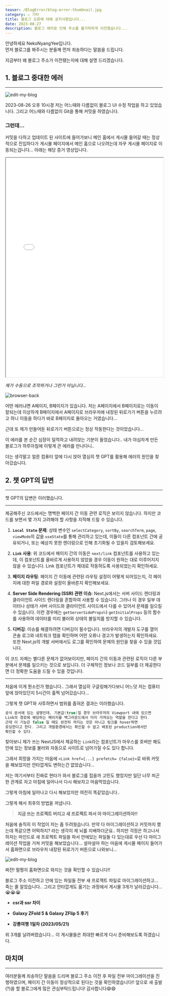 ```yaml
---
teaser: /BlogError/blog-error-thumbnail.jpg
category: ✏️ 기타
title: 블로그 오류에 대해 공지사항입니다...
date: 2023-08-27
description: 블로그 에러로 인해 주소를 불가피하게 이전했습니다...
---
```


안녕하세요 NekoNyangYee입니다. <br />
먼저 블로그를 봐주시는 분들께 먼저 죄송하다는 말씀을 드립니다.

지금부터 왜 블로그 주소가 이전됐는지에 대해 설명 드리겠습니다.

## 1. 블로그 중대한 에러

---

![edit-my-blog](/BlogError/edit-my-blog.png)

2023-08-26 오후 10시경 저는 어느때와 다름없이 블로그 UI 수정 작업을 하고 있었습니다.
그리고 어느때와 다름없이 Git을 통해 커밋을 하였습니다.

### 그런데...

커밋을 다하고 업데이트 된 사이트에 들어가보니 메인 홈에서 게시물 들어갈 때는 정상적으로 진입하다가 게시물 페이지에서 메인 홈으로 나오려는데 자꾸 게시물 페이지로 이동되는겁니다... 아래는 해당 증거 영상입니다.

<iframe width="100%" height="700px" src="/BlogError/error-my-blog-video.mp4"></iframe>

_제가 수동으로 조작하거나 그런거 아닙니다..._

![browser-back](/BlogError/browser-back.jpg)

어떤 에러냐면 A페이지, B페이지가 있습니다. 저는 A페이지에서 B페이지로는 이동이 잘되는데 이상하게 B페이지에서 A페이지로 브라우저에 내장된 뒤로가기 버튼을 누르려고 하니 이동을 하다가 바로 B페이지로 돌아오는 거였습니다...

근데 또 제가 만들어둔 뒤로가기 버튼으로는 정상 작동한다는 것이었습니다...

이 에러를 본 순간 심장이 덜컥하고 내려앉는 기분이 들었습니다.. 내가 야심차게 만든 블로그가 하루아침에 이렇게 큰 에러를 만나다니..

더는 생각말고 얼른 컴퓨터 앞에 다시 앉아 열심히 챗 GPT를 활용해 에러의 원인을 찾아갔습니다.

## 2. 챗 GPT의 답변

---

챗 GPT의 답변은 이러했습니다.

---

제공해주신 코드에서는 명백한 페이지 간 이동 관련 로직은 보이지 않습니다. 하지만 코드를 보면서 몇 가지 고려해야 할 사항을 지적해 드릴 수 있습니다.

1. **`Local State` 문제**: 상태 변수인 `selectCategory`, `sortBy`, `searchTerm`, `page`, `viewMode`의 값을 `useState`를 통해 관리하고 있는데, 이들이 다른 컴포넌트 간에 공유되거나, 또는 예상치 못한 렌더링으로 인해 초기화될 수 있을지 검토해보세요.

2. **`Link` 사용**: 위 코드에서 페이지 간의 이동은 `next/link` 컴포넌트를 사용하고 있는데, 이 컴포넌트를 올바르게 사용하지 않았을 경우 이동이 원하는 대로 이루어지지 않을 수 있습니다. Link 컴포넌트가 제대로 작동하도록 사용되었는지 확인하세요.

3. **페이지 라우팅**: 페이지 간 이동에 관련된 라우팅 설정이 어떻게 되어있는지, 각 페이지에 대한 파일 경로와 설정이 올바른지 확인해보세요.

4. **Server Side Rendering (SSR) 관련 이슈**: Next.js에서는 서버 사이드 렌더링과 클라이언트 사이드 렌더링을 혼합하여 사용할 수 있습니다. 그러나 이 경우 일부 데이터나 상태가 서버 사이드와 클라이언트 사이드에서 다를 수 있어서 문제를 일으킬 수 있습니다. 이런 경우에는 `getServerSideProps`나 `getInitialProps` 등의 함수를 사용하여 데이터를 미리 불러와 상태의 불일치를 방지할 수 있습니다.

5. **디버깅**: 이슈를 해결하려면 디버깅이 필수입니다. 브라우저의 개발자 도구를 열어 콘솔 로그와 네트워크 탭을 확인하며 어떤 오류나 경고가 발생하는지 확인하세요. 또한 Next.js의 개발 서버에서도 로그를 확인하여 문제의 원인을 찾을 수 있을 것입니다.

이 코드 자체는 별다른 문제가 없어보이지만, 페이지 간의 이동과 관련된 로직이 다른 부분에서 문제를 일으키는 것으로 보입니다. 더 구체적인 정보나 코드 일부를 더 제공한다면 더 정확한 도움을 드릴 수 있을 것입니다.

---

처음에 이게 뭔소린가 했습니다.. 그래서 열심히 구글링해가다보니 어느덧 저는 컴퓨터 앞에 앉아있던지 5시간이 훌쩍 넘어갔습니다...

그렇게 챗 GPT와 사투하면서 범위를 좁혀온 결과는 이러했습니다.

```c
공식 문서에 있는 설명인데, 기본값(true)일 경우 브라우저의 Viewport 내에 있으면
Link의 경로에 해당하는 페이지를 백그라운드에서 미리 가져오는 역할을 한다고 한다.
근데 이 기능은 false 일 때도 완전히 꺼지는 것은 아니고 링크를 hover하면
로딩한다고 한다. 그리고 개발환경에서는 확인할 수 없고 배포된 production에서만
확인할 수 있다.
```

찾아보니 제가 쓰는 NextJS에서 제공하는 `Link`라는 컴포넌트가 마우스를 호버만 해도 안에 있는 정보를 불러와 자동으로 사이트로 넘어가질 수도 있다 합니다.

그래서 희망을 가지는 마음에 `<Link href={...} prefetch= {false}>`로 바꿔 커밋을 해보았지만 안타깝게도 변하는건 없었습니다...

저는 여기서부터 진짜로 현타가 와서 블로그를 접을까 고민도 했었지만 일단 너무 피곤한 관계로 자고 아침에 일어나서 다시 해보자고 마음먹었습니다.

그렇게 아침에 일어나고 다시 해보았지만 여전히 똑같았습니다..

그렇게 해서 최후의 방법을 꺼냅니다.

> **지금 쓰는 프로젝트 버리고 새 프로젝트 파서 아 마이그레이션하자!!**

처음에 솔직히 이 작업이 저는 좀 두려웠습니다. 만약 다 마이그레이션하고 커밋까지 했는데 똑같으면 어떡하지? 라는 생각이 제 뇌를 지배하더군요.. 하지만 걱정은 하고나서 하자는 마인드로 새 프로젝트 파일을 파서 안에있는 파일들 다 있는대로 우선 다 마이그레이션 작업을 거쳐 커밋을 해보았습니다... 설마설마 하는 마음에 게시물 페이지 들어가서 홈화면으로 브라우저 내장된 뒤로가기 버튼으로 나와보니...

![edit-my-blog](/BlogError/site-migration.png)

짜잔! 멀쩡히 홈화면으로 와지는 것을 확인할 수 있습니다!!

블로그 주소 이전하고 안에 있는 파일들 전부 새 프로젝트 파일로 마이그레이션하고... 죽는 줄 알았습니다.. 그리고 안타깝게도 옮기는 과정에서 게시물 3개가 날라갔습니다...😭😭😭

- **csr과 ssr 차이**

- **Galaxy ZFold 5 & Galaxy ZFlip 5 후기**

- **강릉여행 1일차 (2023/05/21)**

위 3개를 날려버렸습니다... 이 게시물들은 최대한 빠르게 다시 준비해보도록 하겠습니다.

## 마치며

---

여러분들께 죄송하단 말씀을 드리며 블로그 주소 이전 후 파일 전부 마이그레이션을 진행하였으며, 페이지 간 이동이 정상적으로 된다는 것을 확인하였습니다!! 앞으로 새 출발(?)을 할 블로그에게 많은 관심부탁드립니다! 감사합니다😄😄
